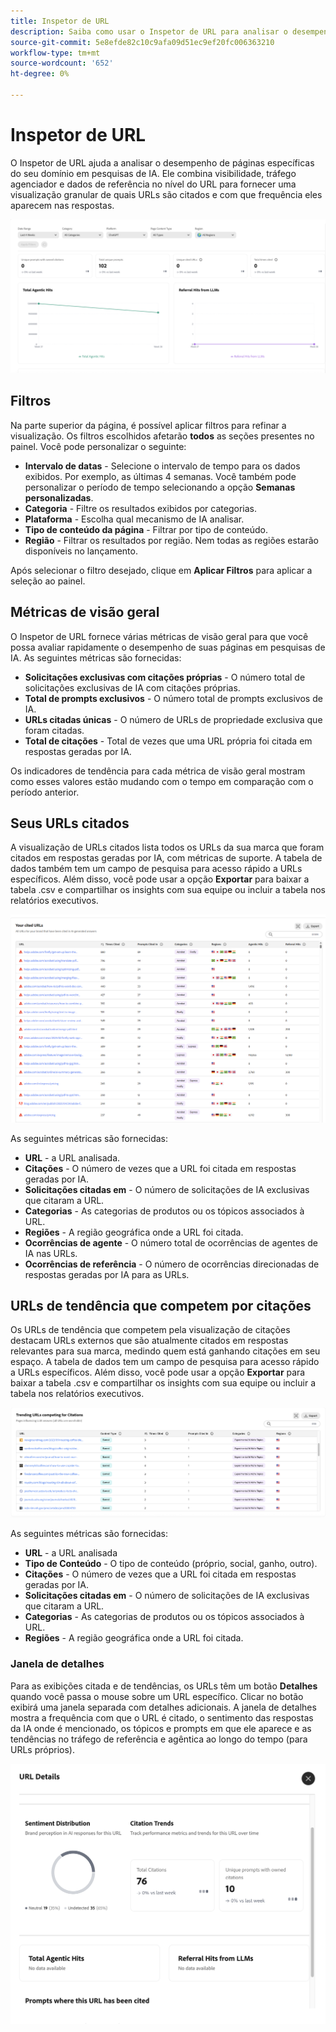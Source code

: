 ```yaml
---
title: Inspetor de URL
description: Saiba como usar o Inspetor de URL para analisar o desempenho de páginas específicas do seu domínio em pesquisas de IA.
source-git-commit: 5e8efde82c10c9afa09d51ec9ef20fc006363210
workflow-type: tm+mt
source-wordcount: '652'
ht-degree: 0%

---
```



# Inspetor de URL

O Inspetor de URL ajuda a analisar o desempenho de páginas específicas do seu domínio em pesquisas de IA. Ele combina visibilidade, tráfego agenciador e dados de referência no nível do URL para fornecer uma visualização granular de quais URLs são citados e com que frequência eles aparecem nas respostas.

![Inspetor de URL](/help/dashboards/assets/url-insp.png)

## Filtros

Na parte superior da página, é possível aplicar filtros para refinar a visualização. Os filtros escolhidos afetarão **todos** as seções presentes no painel. Você pode personalizar o seguinte:

* **Intervalo de datas** - Selecione o intervalo de tempo para os dados exibidos. Por exemplo, as últimas 4 semanas. Você também pode personalizar o período de tempo selecionando a opção **Semanas personalizadas**.
* **Categoria** - Filtre os resultados exibidos por categorias.
* **Plataforma** - Escolha qual mecanismo de IA analisar.
* **Tipo de conteúdo da página** - Filtrar por tipo de conteúdo.
* **Região** - Filtrar os resultados por região. Nem todas as regiões estarão disponíveis no lançamento.

Após selecionar o filtro desejado, clique em **Aplicar Filtros** para aplicar a seleção ao painel.

## Métricas de visão geral

O Inspetor de URL fornece várias métricas de visão geral para que você possa avaliar rapidamente o desempenho de suas páginas em pesquisas de IA. As seguintes métricas são fornecidas:

* **Solicitações exclusivas com citações próprias** - O número total de solicitações exclusivas de IA com citações próprias.
* **Total de prompts exclusivos** - O número total de prompts exclusivos de IA.
* **URLs citadas únicas** - O número de URLs de propriedade exclusiva que foram citadas.
* **Total de citações** - Total de vezes que uma URL própria foi citada em respostas geradas por IA.
<!-- * **Total agentic hits** - The total number of hits from AI agents on your URLs.
* **Referral hits from LLMs** - The total number of hits directed from AI-generated answers to your URLs.-->

Os indicadores de tendência para cada métrica de visão geral mostram como esses valores estão mudando com o tempo em comparação com o período anterior.

## Seus URLs citados

A visualização de URLs citados lista todos os URLs da sua marca que foram citados em respostas geradas por IA, com métricas de suporte. A tabela de dados também tem um campo de pesquisa para acesso rápido a URLs específicos. Além disso, você pode usar a opção **Exportar** para baixar a tabela .csv e compartilhar os insights com sua equipe ou incluir a tabela nos relatórios executivos.

![URLs citadas](/help/dashboards/assets/cited-urls.png)

As seguintes métricas são fornecidas:

* **URL** - a URL analisada.
* **Citações** - O número de vezes que a URL foi citada em respostas geradas por IA.
* **Solicitações citadas em** - O número de solicitações de IA exclusivas que citaram a URL.
* **Categorias** - As categorias de produtos ou os tópicos associados à URL.
* **Regiões** - A região geográfica onde a URL foi citada.
* **Ocorrências de agente** - O número total de ocorrências de agentes de IA nas URLs.
* **Ocorrências de referência** - O número de ocorrências direcionadas de respostas geradas por IA para as URLs.

## URLs de tendência que competem por citações

Os URLs de tendência que competem pela visualização de citações destacam URLs externos que são atualmente citados em respostas relevantes para sua marca, medindo quem está ganhando citações em seu espaço. A tabela de dados tem um campo de pesquisa para acesso rápido a URLs específicos. Além disso, você pode usar a opção **Exportar** para baixar a tabela .csv e compartilhar os insights com sua equipe ou incluir a tabela nos relatórios executivos.

![URLs de tendência competindo por Citações](/help/dashboards/assets/trend-url.png)

As seguintes métricas são fornecidas:

* **URL** - a URL analisada
* **Tipo de Conteúdo** - O tipo de conteúdo (próprio, social, ganho, outro).
* **Citações** - O número de vezes que a URL foi citada em respostas geradas por IA.
* **Solicitações citadas em** - O número de solicitações de IA exclusivas que citaram a URL.
* **Categorias** - As categorias de produtos ou os tópicos associados à URL.
* **Regiões** - A região geográfica onde a URL foi citada.

### Janela de detalhes

Para as exibições citada e de tendências, os URLs têm um botão **Detalhes** quando você passa o mouse sobre um URL específico. Clicar no botão exibirá uma janela separada com detalhes adicionais. A janela de detalhes mostra a frequência com que o URL é citado, o sentimento das respostas da IA onde é mencionado, os tópicos e prompts em que ele aparece e as tendências no tráfego de referência e agêntica ao longo do tempo (para URLs próprios).

![Janela de detalhes](/help/dashboards/assets/details-url.png)
